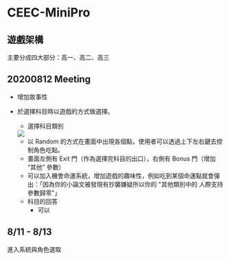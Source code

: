 # CEEC-MiniPro

## 遊戲架構
主要分成四大部分：高一、高二、高三



## 20200812 Meeting
* 增加故事性
* 於選擇科目時以遊戲的方式做選擇。
  * 選擇科目類別
  <img src="https://img1.6949.com/litimg/20140527161/1-F01010P000K9.jpg">
  
    * 以 Random 的方式在畫面中出現各個點，使用者可以透過上下左右鍵去控制角色吃點。
    * 畫面左側有 Exit 門（作為選擇完科目的出口），右側有 Bonus 門（增加 “其他” 參數）
    * 可以加入機會命運系統，增加遊戲的趣味性，例如吃到某個命運點就會彈出：「因為你的小論文被發現有抄襲嫌疑所以你的 "其他類別中的 人際支持參數歸零"」
  * 科目的回答
    * 可以




## 8/11 - 8/13
進入系統與角色選取
